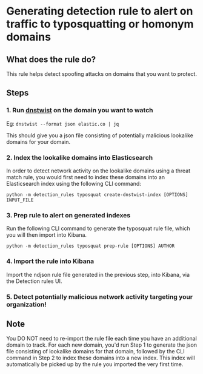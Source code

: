 # Generating detection rule to alert on traffic to typosquatting or homonym domains

## What does the rule do?

This rule helps detect spoofing attacks on domains that you want to protect.


## Steps

### 1. Run [dnstwist](https://github.com/elceef/dnstwist) on the domain you want to watch

Eg: `dnstwist --format json elastic.co | jq`

This should give you a json file consisting of potentially malicious lookalike domains for your domain.

### 2. Index the lookalike domains into Elasticsearch

In order to detect network activity on the lookalike domains using a threat match rule, you would first need to index these domains into an Elasticsearch index using the following CLI command:

`python -m detection_rules typosquat create-dnstwist-index [OPTIONS] INPUT_FILE`

### 3. Prep rule to alert on generated indexes

Run the following CLI command to generate the typosquat rule file, which you will then import into Kibana.

`python -m detection_rules typosquat prep-rule [OPTIONS] AUTHOR`


### 4. Import the rule into Kibana

Import the ndjson rule file generated in the previous step, into Kibana, via the Detection rules UI. 

### 5. Detect potentially malicious network activity targeting your organization!


## Note

You DO NOT need to re-import the rule file each time you have an additional domain to track. For each new domain, you'd run Step 1 to generate the json file consisting of lookalike domains for that domain, followed by the CLI command in Step 2 to index these domains into a new index. This index will automatically be picked up by the rule you imported the very first time.